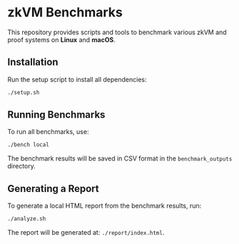 # zkVM Benchmarks

This repository provides scripts and tools to benchmark various zkVM and proof systems on **Linux** and **macOS**.

## Installation

Run the setup script to install all dependencies:
```bash
./setup.sh
```

## Running Benchmarks

To run all benchmarks, use:
```bash
./bench local
```

The benchmark results will be saved in CSV format in the `benchmark_outputs` directory.

## Generating a Report

To generate a local HTML report from the benchmark results, run:
```bash
./analyze.sh
```

The report will be generated at:  `./report/index.html`.
